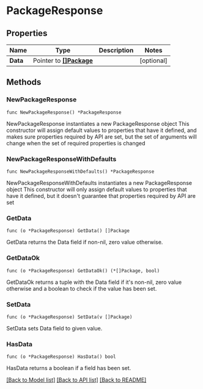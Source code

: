 # PackageResponse

## Properties

Name | Type | Description | Notes
------------ | ------------- | ------------- | -------------
**Data** | Pointer to [**[]Package**](Package.md) |  | [optional] 

## Methods

### NewPackageResponse

`func NewPackageResponse() *PackageResponse`

NewPackageResponse instantiates a new PackageResponse object
This constructor will assign default values to properties that have it defined,
and makes sure properties required by API are set, but the set of arguments
will change when the set of required properties is changed

### NewPackageResponseWithDefaults

`func NewPackageResponseWithDefaults() *PackageResponse`

NewPackageResponseWithDefaults instantiates a new PackageResponse object
This constructor will only assign default values to properties that have it defined,
but it doesn't guarantee that properties required by API are set

### GetData

`func (o *PackageResponse) GetData() []Package`

GetData returns the Data field if non-nil, zero value otherwise.

### GetDataOk

`func (o *PackageResponse) GetDataOk() (*[]Package, bool)`

GetDataOk returns a tuple with the Data field if it's non-nil, zero value otherwise
and a boolean to check if the value has been set.

### SetData

`func (o *PackageResponse) SetData(v []Package)`

SetData sets Data field to given value.

### HasData

`func (o *PackageResponse) HasData() bool`

HasData returns a boolean if a field has been set.


[[Back to Model list]](../README.md#documentation-for-models) [[Back to API list]](../README.md#documentation-for-api-endpoints) [[Back to README]](../README.md)


